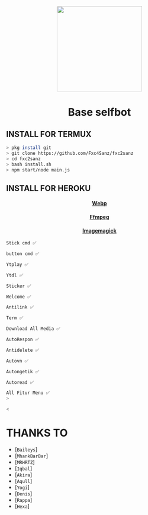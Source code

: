 <div align="center">
<img src="https://raw.githubusercontent.com/HiRyn/z/main/Gans/images (15).jpeg" width="230" height="230"/>
  
# Base selfbot

>
>
>
</div>
</h4>
</p>

## INSTALL FOR TERMUX
```bash
> pkg install git
> git clone https://github.com/Fxc4Sanz/fxc2sanz
> cd fxc2sanz
> bash install.sh
> npm start/node main.js
```

## INSTALL FOR HEROKU
  <h4 align="center">
  <a href="https://github.com/clhuang/heroku-buildpack-webp-binaries.git">Webp </a>
</h4>
</p>
  <h4 align="center">
  <a href="https://github.com/jonathanong/heroku-buildpack-ffmpeg-latest">Ffmpeg </a>
</h4>
</p>
  <h4 align="center">
  <a href="https://github.com/DuckyTeam/heroku-buildpack-imagemagick">Imagemagick </a>
</h4>
</p>

```bash
Stick cmd ✅

button cmd ✅

Ytplay ✅

Ytdl ✅

Sticker ✅

Welcome ✅

Antilink ✅

Term ✅

Download All Media ✅

AutoRespon ✅

Antidelete ✅

Autovn ✅

Autongetik ✅

Autoread ✅

All Fitur Menu ✅
>

<
```

  # THANKS TO
* [`Baileys`]
* [`MhankBarBar`]
* [`MRHRTZ`]
* [`Iqbal`]
* [`Akira`]
* [`Aqull`]
* [`Yogi`]
* [`Denis`] 
* [`Rappa`]
* [`Hexa`]
  
